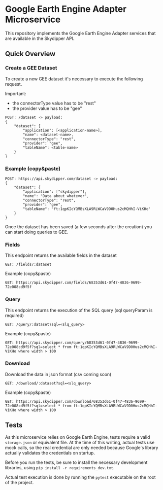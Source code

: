 # Google Earth Engine Adapter Microservice

This repository implements the Google Earth Engine Adapter services that are available in the Skydipper API.

## Quick Overview

### Create a GEE Dataset

To create a new GEE dataset it's necessary to execute the following request.

Important:
- the connectorType value has to be "rest"
- the provider value has to be "gee"

```
POST: /dataset -> payload:
{
	"dataset": {
		"application": [<application-name>],
		"name": <dataset-name>,
		"connectorType": "rest",
		"provider": "gee",
		"tableName": <table-name>
	}
}
```

### Example (copy&paste)

```
POST: https://api.skydipper.com/dataset -> payload:
{
	"dataset": {
		"application": ["skydipper"],
		"name": "Data about whatever",
		"connectorType": "rest",
		"provider": "gee",
		"tableName": "ft:1qpKIcYQMBsXLA9RLWCaV9D0Hus2cMQHhI-ViKHo"
	}
}
```

Once the dataset has been saved (a few seconds after the creation) you can start doing queries to GEE.

### Fields

This endpoint returns the available fields in the dataset

```
GET: /fields/:dataset
```

Example (copy&paste)

```
GET: https://api.skydipper.com/fields/68353d61-0f47-4836-9699-72e008cd9f5f
```

### Query

This endpoint returns the execution of the SQL query (sql queryParam is required)

```
GET: /query/:dataset?sql=<slq_query>
```

Example (copy&paste)

```
GET: https://api.skydipper.com/query/68353d61-0f47-4836-9699-72e008cd9f5f?sql=select * from ft:1qpKIcYQMBsXLA9RLWCaV9D0Hus2cMQHhI-ViKHo where width > 100
```

### Download

Download the data in json format (csv coming soon)

```
GET: /download/:dataset?sql=<slq_query>
```

Example (copy&paste)

```
GET: https://api.skydipper.com/download/68353d61-0f47-4836-9699-72e008cd9f5f?sql=select * from ft:1qpKIcYQMBsXLA9RLWCaV9D0Hus2cMQHhI-ViKHo where width > 100
```


## Tests

As this microservice relies on Google Earth Engine, tests require a valid `storage.json` or equivalent file. 
At the time of this writing, actual tests use mock calls, so the real credential are only needed because Google's 
library actually validates the credentials on startup. 

Before you run the tests, be sure to install the necessary development libraries, using `pip install -r requirements_dev.txt`.

Actual test execution is done by running the `pytest` executable on the root of the project.  
